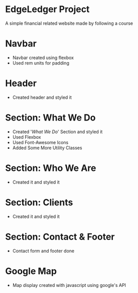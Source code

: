 # EdgeLedger Project
A simple financial related website made by following a course
# Navbar
* Navbar created using flexbox
* Used rem units for padding
# Header
* Created header and styled it 
# Section: What We Do 
* Created '*What We Do*' Section and styled it
* Used Flexbox
* Used Font-Awesome Icons
* Added Some More Utility Classes
# Section: Who We Are
* Created it and styled it
# Section: Clients
* Created it and styled it
# Section: Contact & Footer
* Contact form and footer done
# Google Map 
* Map display created with javascript using google's API 